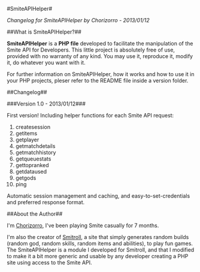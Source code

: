 #SmiteAPIHelper#


_Changelog for SmiteAPIHelper_
_by Chorizorro - 2013/01/12_


##What is SmiteAPIHelper?##

__SmiteAPIHelper__ is a __PHP file__ developed to facilitate the manipulation of the Smite API for Developers.
This little project is absolutely free of use, provided with no warranty of any kind. You may use it, reproduce it, modify it, do whatever you want with it.

For further information on SmiteAPIHelper, how it works and how to use it in your PHP projects, pleser refer to the README file inside a version folder.

 
##Changelog##

###Version 1.0 - 2013/01/12###

First version!
Including helper functions for each Smite API request:

1.	createsession
2.	getitems
3.	getplayer
4.	getmatchdetails
5.	getmatchhistory
6.	getqueuestats
7.	gettopranked
8.	getdataused
9.	getgods
10.	ping

Automatic session management and caching, and easy-to-set-credentials and preferred response format.


##About the Author##

I'm [Chorizorro](http://account.hirezstudios.com/smitegame/stats.aspx?player=Chorizorro "Chorizorro's player profile"), I've been playing Smite casually for 7 months.

I'm also the creator of [Smitroll](http://smitroll.com "Visit Smitroll"), a site that simply generates random builds (random god, random skills, random items and abilities), to play fun games.
The SmiteAPIHelper is a module I developed for Smitroll, and that I modified to make it a bit more generic and usable by any developer creating a PHP site using access to the Smite API.